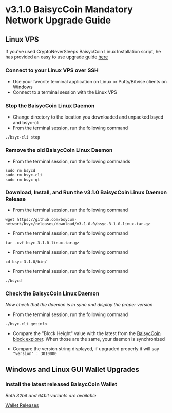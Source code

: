 # v3.1.0 BaisycCoin Mandatory Network Upgrade Guide

## Linux VPS

If you've used CryptoNeverSleeps BaisycCoin Linux Installation script, he has provided an easy to use upgrade guide [here](UPDATE-SCRIPT.md)

### Connect to your Linux VPS over SSH

  * Use your favorite terminal application on Linux or Putty/Bitvise clients on Windows
  * Connect to a terminal session with the Linux VPS

### Stop the BaisycCoin Linux Daemon

  * Change directory to the location you downloaded and unpacked bsycd and bsyc-cli
  * From the terminal session, run the following command
  ```
  ./bsyc-cli stop
  ```

### Remove the old BaisycCoin Linux Daemon

  * From the terminal session, run the following commands
  ```
  sudo rm bsycd
  sudo rm bsyc-cli
  sudo rm bsyc-qt
  ```

### Download, Install, and Run the v3.1.0 BaisycCoin Linux Daemon Release

  * From the terminal session, run the following command
  ```
  wget https://github.com/bsycum-network/bsyc/releases/download/v3.1.0.0/bsyc-3.1.0-linux.tar.gz
  ```

  * From the terminal session, run the following command
  ```
  tar -xvf bsyc-3.1.0-linux.tar.gz
  ```

  * From the terminal session, run the following command
  ```
  cd bsyc-3.1.0/bin/
  ```

  * From the terminal session, run the following command
  ```
  ./bsycd
  ```

### Check the BaisycCoin Linux Daemon 
*Now check that the daemon is in sync and display the proper version*

  * From the terminal session, run the following command
  ```
  ./bsyc-cli getinfo
  ```

  * Compare the "Block Height" value with the latest from the [BaisycCoin block explorer](https://explorer.bsycum.network/). When those are the same, your daemon is synchronized

  * Compare the version string displayed, if upgraded properly it will say ```"version" : 3010000```

## Windows and Linux GUI Wallet Upgrades

### Install the latest released BaisycCoin Wallet
*Both 32bit and 64bit variants are available* 

[Wallet Releases](https://github.com/bsycum-network/bsyc/releases)


